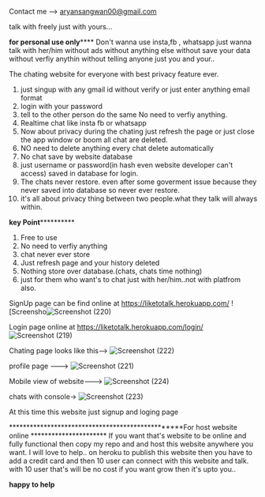 Contact me --> aryansangwan00@gmail.com


talk with freely just with yours...

********************for personal use only************************
Don't wanna use insta,fb , whatsapp just wanna talk with her/him without ads without anything else without save your data without verfiy anythin without telling anyone just you and your..


The chating website for everyone with best privacy feature ever.

1. just singup with any gmail id without verify or just enter anything email format
2. login with your password
3. tell to the other person do the same No need to verfiy anything.
4. Realtime chat like insta fb or whatsapp
5. Now about privacy during the chating just refresh the page or just close the app window or boom all chat are deleted.
6. NO need to delete anything every chat delete automatically 
7. No chat save by website database 
8. just username or password(in hash even website developer can't access) saved in database for login. 
9. The chats never restore. even after some goverment issue because they never saved into database so never ever restore.
10. it's all about privacy thing between two people.what they talk will always within.

******************************key Point****************************************
1. Free to use
2. No need to verfiy anything
3. chat never ever store 
4. Just refresh page and your history deleted
5. Nothing store over database.(chats, chats time nothing)
6. just for them who want's to chat just with her/him..not with platfrom also.

SignUp page can be find online at https://liketotalk.herokuapp.com/
![Screensho![Screenshot (220)](https://user-images.githubusercontent.com/100985563/169635752-e8e10027-b260-4de9-bece-8b1581bb6ebf.png)

Login page online at https://liketotalk.herokuapp.com/login/ ![Screenshot (219)](https://user-images.githubusercontent.com/100985563/169635824-a6c78c46-81bc-4d31-b7e6-f6113759dadf.png)

Chating page looks like this-->
![Screenshot (222)](https://user-images.githubusercontent.com/100985563/169635747-3803baba-9e57-4a28-8af8-30557c933cee.png)

profile page --->
![Screenshot (221)](https://user-images.githubusercontent.com/100985563/169635753-e5529fc1-c9f2-4422-8473-afcd55cedd1a.png)


Mobile view of website--->
![Screenshot (224)](https://user-images.githubusercontent.com/100985563/169635736-270c88a9-fc1e-4979-b733-ec84bed3f4c2.png)

chats with console->
![Screenshot (223)](https://user-images.githubusercontent.com/100985563/169635742-1b091de1-f460-4d6c-80bf-92136626a5eb.png)



 At this time this website just signup and loging page 
 
 *************************************************For host website online **********************
 If you want that's website to be online and fully functional then copy my repo and and host this website anywhere you want.
 I will love to help.. on heroku to publish this website then you have to add a credit card and then 10 user can connect with this website and talk. with 10 user that's will be no cost if you want grow then it's upto you..
 
 
 ****happy to help****

